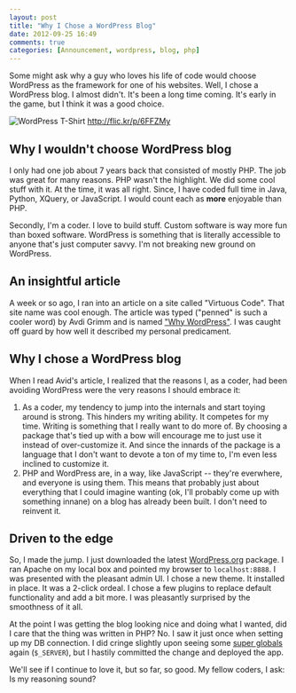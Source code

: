 ```yaml
---
layout: post
title: "Why I Chose a WordPress Blog"
date: 2012-09-25 16:49
comments: true
categories: [Announcement, wordpress, blog, php]
---
```


Some might ask why a guy who loves his life of code would choose WordPress as the framework for one of his websites. Well, I chose a WordPress blog. I almost didn't. It's been a long time coming. It's early in the game, but I think it was a good choice.

![WordPress T-Shirt](http://i.imgur.com/Z9HMK.jpg)
http://flic.kr/p/6FFZMy

<!--more-->

## Why I wouldn't choose WordPress blog

I only had one job about 7 years back that consisted of mostly PHP. The job was great for many reasons. PHP wasn't the highlight. We did some cool stuff with it. At the time, it was all right. Since, I have coded full time in Java, Python, XQuery, or JavaScript. I would count each as **more** enjoyable than PHP.

Secondly, I'm a coder. I love to build stuff. Custom software is way more fun than boxed software. WordPress is something that is literally accessible to anyone that's just computer savvy. I'm not breaking new ground on WordPress.

## An insightful article

A week or so ago, I ran into an article on a site called "Virtuous Code". That site name was cool enough. The article was typed ("penned" is such a cooler word) by Avdi Grimm and is named ["Why WordPress"](http://devblog.avdi.org/2012/08/09/why-wordpress/). I was caught off guard by how well it described my personal predicament.

## Why I chose a WordPress blog

When I read Avid's article, I realized that the reasons I, as a coder, had been avoiding WordPress were the very reasons I should embrace it:

1. As a coder, my tendency to jump into the internals and start toying around is strong. This hinders my writing ability. It competes for my time. Writing is something that I really want to do more of. By choosing a package that's tied up with a bow will encourage me to just use it instead of over-customize it. And since the innards of the package is a language that I don't want to devote a ton of my time to, I'm even less inclined to customize it.
2. PHP and WordPress are, in a way, like JavaScript -- they're everwhere, and everyone is using them. This means that probably just about everything that I could imagine wanting (ok, I'll probably come up with something innane) on a blog has already been built. I don't need to reinvent it.

## Driven to the edge

So, I made the jump. I just downloaded the latest [WordPress.org](http:://wordpress.org) package. I ran Apache on my local box and pointed my browser to `localhost:8888`. I was presented with the pleasant admin UI. I chose a new theme. It installed in place. It was a 2-click ordeal. I chose a few plugins to replace default functionality and add a bit more. I was pleasantly surprised by the smoothness of it all.

At the point I was getting the blog looking nice and doing what I wanted, did I care that the thing was written in PHP? No. I saw it just once when setting up my DB connection. I did cringe slightly upon seeing some [super globals](http://php.net/manual/en/language.variables.superglobals.php) again (`$_SERVER`), but I hastily committed the change and deployed the app.

We'll see if I continue to love it, but so far, so good. My fellow coders, I ask: Is my reasoning sound?